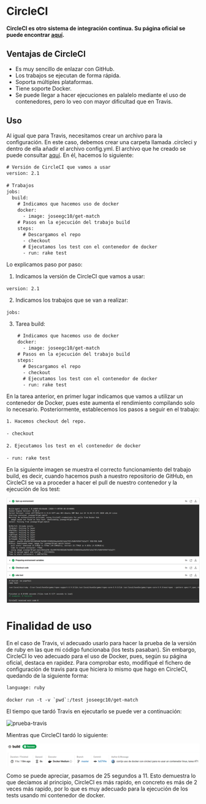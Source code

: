 # CircleCI

**CircleCI es otro sistema de integración continua. Su página oficial se puede encontrar [aquí](https://circleci.com/).**

## Ventajas de CircleCI

- Es muy sencillo de enlazar con GitHub.
- Los trabajos se ejecutan de forma rápida.
- Soporta múltiples plataformas.
- Tiene soporte Docker.
- Se puede llegar a hacer ejecuciones en palalelo mediante el uso de contenedores, pero lo veo con mayor dificultad que en Travis.

## Uso

Al igual que para Travis, necesitamos crear un archivo para la configuración. En este caso, debemos crear una carpeta llamada .circleci y dentro de ella añadir el archivo config.yml. El archivo que he creado se puede consultar [aquí](https://github.com/joseegc10/get-match/blob/master/.circleci/config.yml). En él, hacemos lo siguiente:

```
# Versión de CircleCI que vamos a usar
version: 2.1

# Trabajos
jobs:
  build:
    # Indicamos que hacemos uso de docker
    docker:
      - image: joseegc10/get-match
    # Pasos en la ejecución del trabajo build
    steps:
      # Descargamos el repo
      - checkout
      # Ejecutamos los test con el contenedor de docker
      - run: rake test
```

Lo explicamos paso por paso:

1. Indicamos la versión de CircleCI que vamos a usar:

`version: 2.1`

2. Indicamos los trabajos que se van a realizar:

`jobs:`

3. Tarea build:
```
    # Indicamos que hacemos uso de docker
    docker:
      - image: joseegc10/get-match
    # Pasos en la ejecución del trabajo build
    steps:
      # Descargamos el repo
      - checkout
      # Ejecutamos los test con el contenedor de docker
      - run: rake test
```

En la tarea anterior, en primer lugar indicamos que vamos a utilizar un contenedor de Docker, pues este aumenta el rendimiento compilando solo lo necesario. Posteriormente, establecemos los pasos a seguir en el trabajo:

    1. Hacemos checkout del repo.

    - checkout

    2. Ejecutamos los test en el contenedor de docker

    - run: rake test

En la siguiente imagen se muestra el correcto funcionamiento del trabajo build, es decir, cuando hacemos push a nuestro repositorio de GitHub, en CircleCI se va a proceder a hacer el pull de nuestro contenedor y la ejecución de los test:

![test](https://raw.githubusercontent.com/joseegc10/get-match/master/docs/img/circleci/test.png)


# Finalidad de uso

En el caso de Travis, vi adecuado usarlo para hacer la prueba de la versión de ruby en las que mi código funcionaba (los tests pasaban). Sin embargo, CircleCI lo veo adecuado para el uso de Docker, pues, según su página oficial, destaca en rapidez. Para comprobar esto, modifiqué el fichero de configuración de travis para que hiciera lo mismo que hago en CircleCI, quedando de la siguiente forma:

```
language: ruby

docker run -t -v `pwd`:/test joseegc10/get-match
```

El tiempo que tardó Travis en ejecutarlo se puede ver a continuación:

![prueba-travis](https://raw.githubusercontent.com/joseegc10/get-match/master/docs/img/circleci/prueba-travis.png)

Mientras que CircleCI tardó lo siguiente:

![prueba-circle](https://raw.githubusercontent.com/joseegc10/get-match/master/docs/img/circleci/prueba-circle.png)

Como se puede apreciar, pasamos de 25 segundos a 11. Esto demuestra lo que decíamos al principio, CircleCI es más rapido, en concreto es más de 2 veces más rapido, por lo que es muy adecuado para la ejecución de los tests usando mi contenedor de docker.